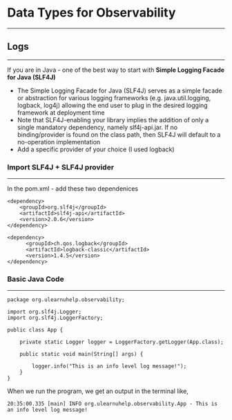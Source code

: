 
# Data Types for Observability
---

## Logs
---
If you are in Java - one of the best way to start with **Simple Logging Facade for Java (SLF4J)**

- The Simple Logging Facade for Java (SLF4J) serves as a simple facade or abstraction for various logging frameworks (e.g. java.util.logging, logback, log4j) allowing the end user to plug in the desired logging framework at deployment time
- Note that SLF4J-enabling your library implies the addition of only a single mandatory dependency, namely slf4j-api.jar. If no binding/provider is found on the class path, then SLF4J will default to a no-operation implementation
- Add a specific provider of your choice (I used logback) 

### Import SLF4J + SLF4J provider
---

In the pom.xml - add these two dependenices
```
<dependency>
    <groupId>org.slf4j</groupId>
    <artifactId>slf4j-api</artifactId>
    <version>2.0.6</version>
</dependency>

<dependency>
      <groupId>ch.qos.logback</groupId>
      <artifactId>logback-classic</artifactId>
      <version>1.4.5</version>
</dependency>

```

### Basic Java Code
---

```
package org.ulearnuhelp.observability;

import org.slf4j.Logger;
import org.slf4j.LoggerFactory;

public class App {

    private static Logger logger = LoggerFactory.getLogger(App.class);

    public static void main(String[] args) {

        logger.info("This is an info level log message!");
    }
}
```
When we run the program, we get an output in the terminal like, 

```
20:35:00.335 [main] INFO org.ulearnuhelp.observability.App - This is an info level log message!
```
